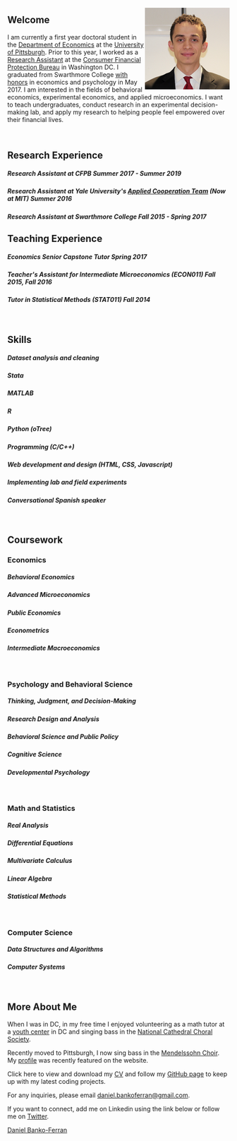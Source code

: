<p>
<img src="favicons.ico/android-icon-192x192.png" alt="Headshot of Daniel Banko" style="float:right;">
</p>

## Welcome
I am currently a first year doctoral student in the [Department of Economics](https://www.econ.pitt.edu/) at the [University of Pittsburgh](pitt.edu). Prior to this year, I worked as a [Research Assistant](https://www.consumerfinance.gov/about-us/careers/students-and-graduates/) at the [Consumer Financial Protection Bureau](https://www.consumerfinance.gov/about-us/the-bureau/bureau-structure/research-markets-regulation/) in Washington DC. I graduated from Swarthmore College [with honors](https://www.swarthmore.edu/honors-program) in economics and psychology in May 2017. I am interested in the fields of behavioral economics, experimental economics, and applied microeconomics. I want to teach undergraduates, conduct research in an experimental decision-making lab, and apply my research to helping people feel empowered over their financial lives.

<br>

## Research Experience
##### Research Assistant at CFPB Summer 2017 - Summer 2019
##### Research Assistant at Yale University's [Applied Cooperation Team](https://cooperation.mit.edu/) (Now at MIT) Summer 2016
##### Research Assistant at Swarthmore College Fall 2015 - Spring 2017

## Teaching Experience
##### Economics Senior Capstone Tutor Spring 2017
##### Teacher's Assistant for Intermediate Microeconomics (ECON011) Fall 2015, Fall 2016
##### Tutor in Statistical Methods (STAT011) Fall 2014
<br>

## Skills
##### Dataset analysis and cleaning
##### Stata
##### MATLAB
##### R
##### Python (oTree)
##### Programming (C/C++)
##### Web development and design (HTML, CSS, Javascript)
##### Implementing lab and field experiments
##### Conversational Spanish speaker
<br>

## Coursework
### Economics
##### Behavioral Economics
##### Advanced Microeconomics
##### Public Economics
##### Econometrics
##### Intermediate Macroeconomics
<br>

### Psychology and Behavioral Science
##### Thinking, Judgment, and Decision-Making
##### Research Design and Analysis
##### Behavioral Science and Public Policy
##### Cognitive Science
##### Developmental Psychology
<br>

### Math and Statistics
##### Real Analysis
##### Differential Equations
##### Multivariate Calculus
##### Linear Algebra
##### Statistical Methods
<br>

### Computer Science
##### Data Structures and Algorithms
##### Computer Systems
<br>

## More About Me

When I was in DC, in my free time I enjoyed volunteering as a math tutor at a [youth center](https://www.northstartutoring.org/) in DC and singing bass in the [National Cathedral Choral Society](http://www.cathedralchoralsociety.org/chorus). 

Recently moved to Pittsburgh, I now sing bass in the [Mendelssohn Choir](https://www.themendelssohn.org/). My [profile](https://www.themendelssohn.org/about/meet-the-singers/) was recently featured on the website.

Click here to view and download my [CV](https://www.dropbox.com/s/a0rruy04juz677g/dbanko_cv.docx?dl=0) and follow my [GitHub page](https://github.com/danielbanko) to keep up with my latest coding projects.

For any inquiries, please email <a href="mailto:daniel.bankoferran@gmail.com?" target="_top">daniel.bankoferran@gmail.com</a>.

If you want to connect, add me on Linkedin using the link below or follow me on [Twitter](https://twitter.com/Banjodan2). <script type="text/javascript" src="https://platform.linkedin.com/badges/js/profile.js" async defer></script>

<div class="LI-profile-badge" data-version="v1" data-size="medium" data-locale="en_US" data-type="horizontal" data-theme="light" data-vanity="daniel-banko-ferran-4584b951"><a class="LI-simple-link" href='https://www.linkedin.com/in/daniel-banko-ferran-4584b951?trk=profile-badge'>Daniel Banko-Ferran</a></div>
